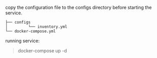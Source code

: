 
copy the configuration file to the configs directory before starting the service.

```
├── configs
│         └── inventory.yml
└── docker-compose.yml
```

running service:

> docker-compose up -d
